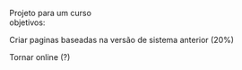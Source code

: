 Projeto para um curso</br>
objetivos: 
<p>Criar paginas baseadas na versão de sistema anterior (20%)</p>
<p>Tornar online (?)</p>
